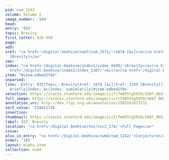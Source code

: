 ```yaml
---
pid: num_1243
volume: Volume 2
image_number: '184'
head:
entry: '932'
topic: Brevity
first_letter: 926-950
page:
add:
xref: "<a href='/digital-beehive/num7/num_2571/'>1674 [&c]</a>|<a href='/digital-beehive/num6/num_1878/'>1335
  [Brevity]</a>"
see:
index: "<a href='/digital-beehive/index1/index_0449/'>brevity</a>|<a href='/digital-beehive/index1/index_0456/'>briefly</a>|<a
  href='/digital-beehive/index2/index_1307/'>&c</a>|<a href='/digital-beehive/index4/index_3978/'>sum[m]arily</a>"
item: "#item-edbed2f8e"
unparsed:
line: 'Entry: 932|Topic: Brevity|Xref: 1674 [&c]|Xref: 1335 [Brevity]|Index: brevity|Index:
  briefly|Index: &c|Index: sum[m]arily|#item-edbed2f8e'
selection: https://stacks.stanford.edu/image/iiif/fm855tg5659/1607_0651/896,1726,2814,733/full/0/default.jpg
full_image: https://stacks.stanford.edu/image/iiif/fm855tg5659/1607_0651/full/full/0/default.jpg
annotation_uri: http://dev.llgc.org.uk/annotation/1583262673215
sort_value: '218411726'
insertion:
thumbnail: https://stacks.stanford.edu/image/iiif/fm855tg5659/1607_0651/896,1726,600,180/250,/0/default.jpg
label: 932. Brevity
location: "<a href='/digital-beehive/toc/toc2_174/'>Full Page</a>"
issue:
also_in_entry: "<a href='/digital-beehive/num4/num_1242/'>Conjecture</a>"
order: '165'
layout: alpha_item
collection: num4
---
```

